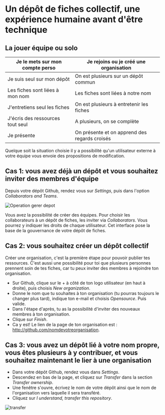 # Un dépôt de fiches collectif, une expérience humaine avant d'être technique

## La jouer équipe ou solo

Je le mets sur mon compte perso   |   Je rejoins ou je créé une organisation
--------|------
Je suis seul sur mon dépôt   |   On est plusieurs sur un dépôt commun
Les fiches sont liées à mon nom   |   Les fiches sont liées à notre nom
J'entretiens seul les fiches   |   On est plusieurs à entretenir les fiches
J'écris des ressources tout seul  |   A plusieurs, on se complète
Je présente  |   On présente et on apprend des regards croisés

Quelque soit la situation choisie il y a possibilité qu'un utilisateur externe à votre équipe vous envoie des propositions de modification. 

## Cas 1: vous avez déjà un dépôt et vous souhaitez inviter des membres d'équipe

Depuis votre dépôt Github, rendez vous sur *Settings*, puis dans l'option *Collaborators and Teams*.

![Operation gerer depot](https://framapic.org/wBjTlZTpUf63/2bd1GDJKL1WR.png)

Vous avez la possibilité de créer des équipes. 
Pour choisir les collaborateurs à un dépôt de fiches, les inviter via *Collaborators*. Vous pourrez y indiquer les droits de chaque utilisateur.
Cet interface pose la base de la gouvernance de votre dépôt de fiches.

## Cas 2: vous souhaitez créer un dépôt collectif

Créer une organisation, c'est la première étape pour pouvoir publier tes ressources. C'est aussi une possibilité pour toi que plusieurs personnes prennent soin de tes fiches, car tu peux inviter des membres à rejoindre ton organisation.
* Sur Github, clique sur le + à côté de ton logo utilisateur (en haut à droite), puis choisis *New organization*.
* Donne le nom que tu souhaites à ton organisation (tu pourras toujours le changer plus tard), indique ton e-mail et choisis *Opensource*. Puis valide.
* Dans l'étape d'après, tu as la possibilité d'inviter des nouveaux membres à ton organisation. 
* Clique sur *Finish*.
* Ca y est! Le lien de la page de ton organisation est : http://github.com/nomdevotreorganisation.

## Cas 3: vous avez un dépôt lié à votre nom propre, vous êtes plusieurs à y contribuer, et vous souhaitez maintenant le lier à une organisation

* Dans votre dépôt Github, rendez vous dans *Settings*.
* Descendez en bas de la page, et cliquez sur *Transfer* dans la section *Transfer ownership*.
* Une fenêtre s'ouvre, écrivez le nom de votre dépôt ainsi que le nom de l'organisation vers laquelle il sera transféré.
* Cliquez sur *I understand, transfer this repository*.

![transfer](https://framapic.org/IPqVA8GljYeq/4utZkI00UtZB)

